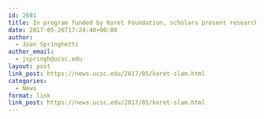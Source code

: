 ```yaml
---
id: 2681
title: In program funded by Koret Foundation, scholars present research at poster slam
date: 2017-05-26T17:24:40+00:00
author:
  - Joan Springhetti
author_email:
  - jspringh@ucsc.edu
layout: post
link_post: https://news.ucsc.edu/2017/05/koret-slam.html
categories:
  - News
format: link
link_post: https://news.ucsc.edu/2017/05/koret-slam.html
---
```

